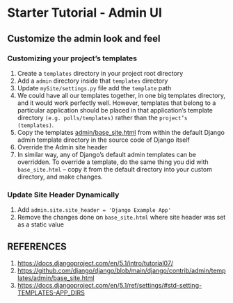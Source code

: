 # Starter Tutorial - Admin UI

## Customize the admin look and feel


### Customizing your project’s templates
1. Create a `templates` directory in your project root directory
2. Add a `admin` directory inside that `templates` directory
3. Update `mySite/settings.py` file add the `template` path
4. We could have all our templates together, in one big templates directory, and it would work perfectly well. However, templates that belong to a particular application should be placed in that application’s template directory `(e.g. polls/templates)` rather than the `project’s (templates)`.
5. Copy the templates [admin/base_site.html](https://github.com/django/django/blob/main/django/contrib/admin/templates/admin/base_site.html) from within the default Django admin template directory in the source code of Django itself
6. Override the Admin site header
7. In similar way, any of Django’s default admin templates can be overridden. To override a template, do the same thing you did with `base_site.html` – copy it from the default directory into your custom directory, and make changes.

### Update Site Header Dynamically
1. Add `admin.site.site_header = 'Django Example App'`
2. Remove the changes done on `base_site.html` where site header was set as a static value


## REFERENCES
1. https://docs.djangoproject.com/en/5.1/intro/tutorial07/
2. https://github.com/django/django/blob/main/django/contrib/admin/templates/admin/base_site.html
3. https://docs.djangoproject.com/en/5.1/ref/settings/#std-setting-TEMPLATES-APP_DIRS
